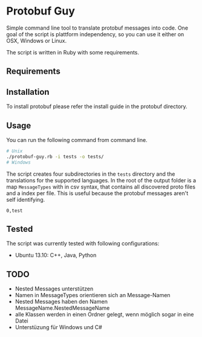 Protobuf Guy
============

Simple command line tool to translate protobuf messages into code. One goal of the script is plattform independency, so you can use it either on OSX, Windows or Linux. 

The script is written in Ruby with some requirements.

## Requirements


 
## Installation

To install protobuf please refer the install guide in the protobuf directory.

## Usage

You can run the following command from command line.

```BASH
# Unix
./protobuf-guy.rb -i tests -o tests/
# Windows
```

The script creates four subdirectories in the `tests` directory and the translations for the supported languages. In the root of the output folder is a map `MessageTypes` with in csv syntax, that contains all discovered proto files and a index per file. This is useful because the protobuf messages aren't self identifying.

```CSV
0,test
```

## Tested

The script was currently tested with following configurations:

 * Ubuntu 13.10: C++, Java, Python

## TODO

 * Nested Messages unterstützen
 * Namen in MessageTypes orientieren sich an Message-Namen
 * Nested Messages haben den Namen MessageName.NestedMessageName
 * alle Klassen werden in einen Ordner gelegt, wenn möglich sogar in eine Datei
 * Unterstüzung für Windows und C#
